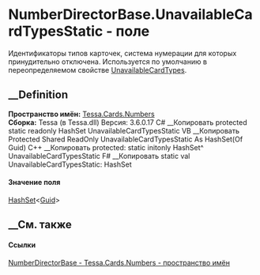 # NumberDirectorBase.UnavailableCardTypesStatic - поле
Идентификаторы типов карточек, система нумерации для которых принудительно
отключена. Используется по умолчанию в переопределяемом свойстве
[UnavailableCardTypes](P_Tessa_Cards_Numbers_NumberDirectorBase_UnavailableCardTypes.htm).
## __Definition
 **Пространство имён:** [Tessa.Cards.Numbers](N_Tessa_Cards_Numbers.htm)  
 **Сборка:** Tessa (в Tessa.dll) Версия: 3.6.0.17
C# __Копировать
     protected static readonly HashSet<Guid> UnavailableCardTypesStatic
VB __Копировать
     Protected Shared ReadOnly UnavailableCardTypesStatic As HashSet(Of Guid)
C++ __Копировать
     protected:
    static initonly HashSet<Guid>^ UnavailableCardTypesStatic
F# __Копировать
     static val UnavailableCardTypesStatic: HashSet<Guid>
#### Значение поля
[HashSet](https://learn.microsoft.com/dotnet/api/system.collections.generic.hashset-1)<[Guid](https://learn.microsoft.com/dotnet/api/system.guid)>
##  __См. также
#### Ссылки
[NumberDirectorBase - ](T_Tessa_Cards_Numbers_NumberDirectorBase.htm)
[Tessa.Cards.Numbers - пространство имён](N_Tessa_Cards_Numbers.htm)
